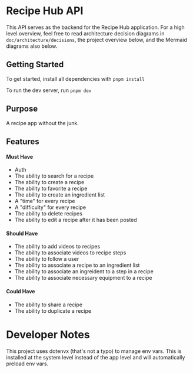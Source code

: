 # Recipe Hub API

This API serves as the backend for the Recipe Hub application. For a high level overview, 
feel free to read architecture decision diagrams in `doc/architecture/decisions`, the project
overview below, and the Mermaid diagrams also below.

## Getting Started

To get started, install all dependencies with `pnpm install`

To run the dev server, run `pnpm dev`

## Purpose

A recipe app without the junk. 

## Features

#### Must Have

- Auth
- The ability to search for a recipe
- The ability to create a recipe
- The ability to favorite a recipe
- The ability to create an ingredient list
- A "time" for every recipe
- A "difficulty" for every recipe
- The ability to delete recipes
- The ability to edit a recipe after it has been posted

####  Should Have

- The ability to add videos to recipes
- The ability to associate videos to recipe steps
- The ability to follow a user
- The ability to associate a recipe to an ingredient list
- The ability to associate an ingreident to a step in a recipe
- The ability to associate necessary equipment to a recipe

#### Could Have

- The ability to share a recipe
- The ability to duplicate a recipe

# Developer Notes

This project uses dotenvx (that's not a typo) to manage env vars. This is installed at the system level instead of the app level and will automatically preload env vars. 